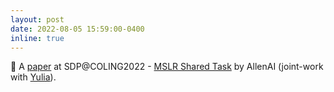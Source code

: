 ```yaml
---
layout: post
date: 2022-08-05 15:59:00-0400
inline: true
---
```


:tada: A [paper](https://arxiv.org/abs/2209.08698) at SDP@COLING2022 - [MSLR Shared Task](https://leaderboard.allenai.org/mslr-cochrane/submissions/public) by AllenAI (joint-work with [Yulia](https://scholar.google.com/citations?user=Ee3RxjUAAAAJ&hl=en&oi=ao)).
